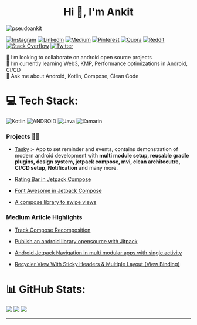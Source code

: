 



<h1 align="center">Hi 👋, I'm Ankit</h1>

<img src="https://komarev.com/ghpvc/?username=pseudoankit&label=Profile%20views&color=0e75b6&style=flat" alt="pseudoankit" /> 

<p align="center"> 
  
 
  [![Instagram](https://img.shields.io/badge/Instagram-%23E4405F.svg?logo=Instagram&logoColor=white)](https://instagram.com/pseudoankit) 
  [![LinkedIn](https://img.shields.io/badge/LinkedIn-%230077B5.svg?logo=linkedin&logoColor=white)](https://linkedin.com/in/pseudoankit) [![Medium](https://img.shields.io/badge/Medium-12100E?logo=medium&logoColor=white)](https://medium.com/@pseudoankit) [![Pinterest](https://img.shields.io/badge/Pinterest-%23E60023.svg?logo=Pinterest&logoColor=white)](https://pinterest.com/pseudoankit) [![Quora](https://img.shields.io/badge/Quora-%23B92B27.svg?logo=Quora&logoColor=white)](https://quora.com/profile/PseudoAnkit) [![Reddit](https://img.shields.io/badge/Reddit-%23FF4500.svg?logo=Reddit&logoColor=white)](https://reddit.com/user/pseudoankit) [![Stack Overflow](https://img.shields.io/badge/-Stackoverflow-FE7A16?logo=stack-overflow&logoColor=white)](https://stackoverflow.com/users/15747933) [![Twitter](https://img.shields.io/badge/Twitter-%231DA1F2.svg?logo=Twitter&logoColor=white)](https://twitter.com/pseudoankit) 
</p>

👯 I’m looking to collaborate on android open source projects<br>🌱 I’m currently learning Web3, KMP, Performance optimizations in Android, CI/CD<br>💬 Ask me about Android, Kotlin, Compose, Clean Code

# 💻 Tech Stack:
![Kotlin](https://img.shields.io/badge/kotlin-%230095D5.svg?style=plastic&logo=kotlin&logoColor=white) ![ANDROID](https://img.shields.io/badge/android-%2320232a.svg?style=plastic&logo=android&logoColor=%a4c639) ![Java](https://img.shields.io/badge/java-%23ED8B00.svg?style=plastic&logo=java&logoColor=white) ![Xamarin](https://img.shields.io/badge/Xamarin-3199DC?style=plastic&logo=xamarin&logoColor=white)


<h3 align="left">Projects 👨‍💻</h3>

- <a href="https://github.com/pseudoankit/Tasky">Tasky</a> :- App to set reminder and events, contains demonstration  of modern android development with **multi module setup, reusable gradle plugins, design system, jetpack compose, mvi, clean architecutre, CI/CD setup, Notification** and many more.
                
- <a href="https://github.com/pseudoankit/RatingBarCompose">Rating Bar in Jetpack Compose</a>
                                                         
- <a href="https://github.com/pseudoankit/ComposeFontAwesomeLibrary">Font Awesome in Jetpack Compose</a>
                                                                  
- <a href="https://github.com/pseudoankit/compose-swipe">A compose library to swipe views</a>

<h3 align="left">Medium Article Highlights</h3>
                
- <a href="https://medium.com/@pseudoankit/track-compose-recomposition-1-8ce30e8f6847">Track Compose Recomposition<a/>
                                                                                      
- <a href="https://medium.com/@pseudoankit/publish-an-android-library-opensource-with-jitpack-91edf3228727">Publish an android library opensource with Jitpack<a/>
                                                                                                           
- <a href="https://medium.com/@pseudoankit/android-jetpack-navigation-in-multi-modular-apps-50b240a00dff">Android Jetpack Navigation in multi modular apps with single activity<a/>
                                                                                                         
- <a href="https://medium.com/@pseudoankit/recycler-view-with-sticky-headers-multiple-layout-kotlin-view-binding-4f0056805ae9">Recycler View With Sticky Headers & Multiple Layout (View Binding)<a/>

# 📊 GitHub Stats:
![](https://github-readme-stats.vercel.app/api/top-langs/?username=pseudoankit&theme=solarized-dark&hide_border=true&include_all_commits=true&count_private=false&layout=compact)
![](https://github-readme-stats.vercel.app/api?username=pseudoankit&theme=solarized-dark&hide_border=true&include_all_commits=true&count_private=false)
![](https://github-readme-streak-stats.herokuapp.com/?user=pseudoankit&theme=solarized-dark&hide_border=true)

---


